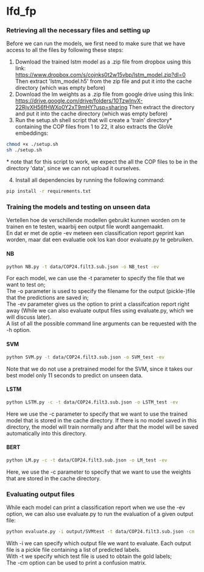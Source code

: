 # lfd_fp

### Retrieving all the necessary files and setting up
Before we can run the models, we first need to make sure that we have access to all the files by following these steps:
1. Download the trained lstm model as a .zip file from dropbox using this link:<br />
https://www.dropbox.com/s/cojnks0t2w15vbp/lstm_model.zip?dl=0<br />
Then extract 'lstm_model.h5' from the zip file and put it into the cache directory (which was empty before) <br />
2. Download the lm weights as a .zip file from google drive using this link:<br />
https://drive.google.com/drive/folders/10TzwInvX-22RjvXH56fHWXo0Y2xT9mHY?usp=sharing
Then extract the directory and put it into the cache directory (which was empty before) <br />
4. Run the setup.sh shell script that will create a 'train' directory* containing the COP files from 1 to 22, it also extracts the GloVe embeddings:
```bash
chmod +x ./setup.sh
sh ./setup.sh
``` 
\* note that for this script to work, we expect the all the COP files to be in the directory 'data', since we can not upload it ourselves.

4. Install all dependencies by running the following command:
```bash
pip install -r requirements.txt
``` 


### Training the models and testing on unseen data
Vertellen hoe de verschillende modellen gebruikt kunnen worden om te trainen en te testen, waarbij een output file wordt aangemaakt.<br />
En dat er met de optie -ev meteen een classification report geprint kan worden, maar dat een evaluatie ook los kan door evaluate.py te gebruiken. 

#### NB
```bash
python NB.py -t data/COP24.filt3.sub.json -o NB_test -ev
```
For each model, we can use the -t parameter to specify the file that we want to test on;<br />
The -o parameter is used to specify the filename for the output (pickle-)file that the predictions are saved in;<br />
The -ev parameter gives us the option to print a classifcation report right away (While we can also evaluate output files using evaluate.py, which we will discuss later).<br />
A list of all the possible command line arguments can be requested with the -h option.

#### SVM
```bash
python SVM.py -t data/COP24.filt3.sub.json -o SVM_test -ev
```
Note that we do not use a pretrained model for the SVM, since it takes our best model only 11 seconds to predict on unseen data.<br />

#### LSTM
```bash
python LSTM.py -c -t data/COP24.filt3.sub.json -o LSTM_test -ev
```
Here we use the -c parameter to specify that we want to use the trained model that is stored in the cache directory. If there is no model saved in this directory, the model will train normally and after that the model will be saved automatically into this directory.

#### BERT
```bash
python LM.py -c -t data/COP24.filt3.sub.json -o LM_test -ev
```
Here, we use the -c parameter to specify that we want to use the weights that are stored in the cache directory.

### Evaluating output files
While each model can print a classification report when we use the -ev option, we can also use evaluate.py to run the evaluation of a given output file:

```bash
python evaluate.py -i output/SVMtest -t data/COP24.filt3.sub.json -cm
```

With -i we can specify which output file we want to evaluate. Each output file is a pickle file containing a list of predicted labels.<br />
With -t we specify which test file is used to obtain the gold labels;<br />
The -cm option can be used to print a confusion matrix.
